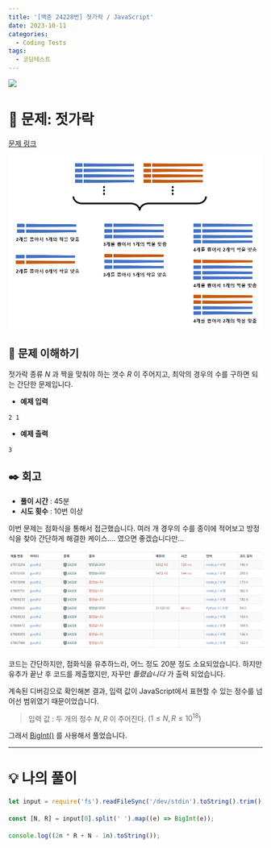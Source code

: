 ```yaml
---
title: '[백준 24228번] 젓가락 / JavaScript'
date: 2023-10-11
categories:
  - Coding Tests
tags:
  - 코딩테스트
---
```


![](https://velog.velcdn.com/images/gusdh2/post/7e3117af-14b0-45b0-ba4e-037601c9a055/image.png)

# 📝 문제: 젓가락

[문제 링크](https://www.acmicpc.net/problem/24228)

![](images/Pasted%20image%2020231011152146.png)

## 🎯 문제 이해하기

젓가락 종류 $N$ 과 짝을 맞춰야 하는 갯수 $R$ 이 주어지고, 최악의 경우의 수를 구하면 되는 간단한 문제입니다.

- **예제 입력**

```
2 1
```

- **예제 출력**

```
3
```

## ✒️ 회고

- **풀이 시간** : 45분
- **시도 횟수** : 10번 이상

이번 문제는 점화식을 통해서 접근했습니다. 여러 개 경우의 수를 종이에 적어보고 방정식을 찾아 간단하게 해결한 케이스.... 였으면 좋겠습니다만...

![](images/Pasted%20image%2020231011150118.png)

코드는 간단하지만, 점화식을 유추하느라, 어느 정도 20분 정도 소요되었습니다. 하지만 유추가 끝난 후 코드를 제출했지만, 자꾸만 $틀렸습니다$ 가 출력 되었습니다.

계속된 디버깅으로 확인해본 결과, 입력 값이 JavaScript에서 표현할 수 있는 정수를 넘어선 범위였기 때문이었습니다.

> 입력 값 : 두 개의 정수 $N, R$ 이 주어진다. $(1 ≤ N,R ≤ 10^{18})$

그래서 [BigInt()](https://blog-tummy.vercel.app/blog/2023/10/javascript-자바스크립트의-숫자-범위-Number-vs-BigInt) 를 사용해서 풀었습니다.

---

# 💡 나의 풀이

```js
let input = require('fs').readFileSync('/dev/stdin').toString().trim().split('\n');

const [N, R] = input[0].split(' ').map((e) => BigInt(e));

console.log((2n * R + N - 1n).toString());
```
